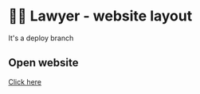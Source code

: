 # 👨‍💼  Lawyer - website layout

It's a deploy branch

## Open website

[Click here](https://dariathehuman.github.io/lawyer/)
